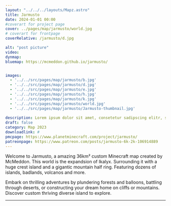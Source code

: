 ```yaml
---
layout: "../../../layouts/Mapz.astro"
title: Jarmusto
date: 2024-01-01 00:00 
#coverart for project page
cover: ../pages/map/jarmusto/world.jpg
# coverart for frontpage
coverRelative: /jarmusto/d.jpg

alt: "post picture"
video:
dynmap: 
bluemap: https://mcmeddon.github.io/jarmusto/


images:
  - '../../src/pages/map/jarmusto/b.jpg'
  - '../../src/pages/map/jarmusto/d.jpg'
  - '../../src/pages/map/jarmusto/e.jpg'
  - '../../src/pages/map/jarmusto/h.jpg'
  - '../../src/pages/map/jarmusto/k.jpg'
  - '../../src/pages/map/jarmusto/world.jpg'
  - '../../src/pages/map/jarmusto/Jarmusto-thumbnail.jpg'
  
description: Lorem ipsum dolor sit amet, consetetur sadipscing elitr, sed diam nonumy eirmod tempor invidunt ut labore et
draft: false
category: Map 2023
downloadlink: #
pmcpage: https://www.planetminecraft.com/project/jarmusto/
patreonpage: https://www.patreon.com/posts/jarmusto-6k-2k-106914889
---
```


Welcome to Jarmusto,
a amazing 36km² custom Minecraft map created by McMeddon. This world is the expandsion of Ikalyx. Surrounding it with a huge crest island and a gigantic mountain half ring. Featuring dozens of islands, badlands, volcanos and more.

Embark on thrilling adventures by plundering forests and balloons, battling through deserts, or constructing your dream home on cliffs or mountains. Discover custom thriving diverse island to explore.

-----

